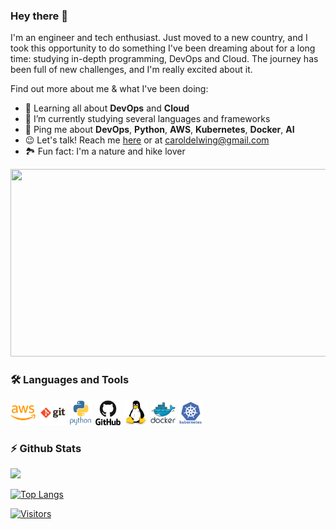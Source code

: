 ### Hey there :whale:

I'm an engineer and tech enthusiast. Just moved to a new country, and I took this opportunity to do something I've been dreaming about for a long time: studying in-depth programming, DevOps and Cloud. The journey has been full of new challenges, and I'm really excited about it. 

Find out more about me & what I've been doing:

- 🌱 Learning all about **DevOps** and **Cloud**
- 🔭 I’m currently studying several languages and frameworks
- 💬 Ping me about **DevOps**, **Python**, **AWS**, **Kubernetes**, **Docker**, **AI**
- :wink: Let's talk! Reach me [here][linkedin] or at caroldelwing@gmail.com
- :national_park: Fun fact: I'm a nature and hike lover

<div id="header" align="left">
  <img src="https://media.giphy.com/media/v1.Y2lkPTc5MGI3NjExNjI3NzIwYzg4OGEzNWY3ODQ1M2I1NThhZGE0MjlhNGExZjQwYTA5NyZlcD12MV9pbnRlcm5hbF9naWZzX2dpZklkJmN0PWc/rCQTCy4rvuxR6/giphy-downsized-large.gif" width="700" height="300"/>
</div>

### :hammer_and_wrench: Languages and Tools
<div>
   <img src="https://github.com/devicons/devicon/blob/master/icons/amazonwebservices/amazonwebservices-plain-wordmark.svg" title="AWS" alt="AWS" width="40" height="40"/>&nbsp;
  <img src="https://github.com/devicons/devicon/blob/master/icons/git/git-original-wordmark.svg" title="Git" **alt="Git" width="40" height="40"/>
  <img src="https://github.com/devicons/devicon/blob/master/icons/python/python-original-wordmark.svg" title="Python" **alt="Python" width="40" height="40"/>
  <img src="https://github.com/devicons/devicon/blob/master/icons/github/github-original-wordmark.svg" title="GitHub" **alt="GitHub" width="40" height="40"/>
  <img src="https://github.com/devicons/devicon/blob/master/icons/linux/linux-original.svg" title="Linux" **alt="Linux" width="40" height="40"/>
  <img src="https://github.com/devicons/devicon/blob/master/icons/docker/docker-original-wordmark.svg" title="Docker" **alt="Docker" width="40" height="40"/>
  <img src="https://github.com/devicons/devicon/blob/master/icons/kubernetes/kubernetes-plain-wordmark.svg" title="Kubernetes" **alt="Kubernetes" width="40" height="40"/>
</div>

### :zap: Github Stats
<p>
    <a href="https://gitstats.me/caroldelwing" target="_blank"> 
        <img src="https://github-readme-stats.vercel.app/api?username=caroldelwing&&show_icons=true&hi&theme=dark&count_private=true&include_all_commits=true">
    </a>
</p>

[![Top Langs](https://github-readme-stats.vercel.app/api/top-langs/?username=caroldelwing&layout=donut&theme=dark)](https://github.com/caroldelwing/github-readme-stats)

[![Visitors](https://api.visitorbadge.io/api/visitors?path=caroldelwing%2Fcaroldelwing&label=VISITORS&countColor=%23263759)](https://visitorbadge.io/status?path=caroldelwing%2Fcaroldelwing)

<!--[website]: -->
[linkedin]: https://www.linkedin.com/in/carolinadelwingrosa
